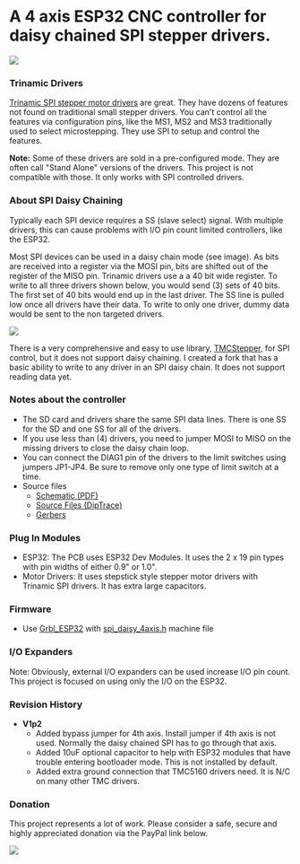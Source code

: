 

# A 4 axis ESP32 CNC controller for daisy chained SPI stepper drivers.

![](https://github.com/bdring/4_Axis_SPI_CNC/blob/master/docs/images/20190731_165601.jpg)

### Trinamic Drivers

[Trinamic SPI stepper motor drivers](https://www.trinamic.com/products/integrated-circuits/) are great. They have dozens of features not found on traditional small stepper drivers. You can't control all the features via configuration pins, like the MS1, MS2 and MS3 traditionally used to select microstepping. They use SPI to setup and control the features. 

**Note:** Some of these drivers are sold in a pre-configured mode. They are often call "Stand Alone" versions of the drivers. This project is not compatible with those. It only works with SPI controlled drivers.

### About SPI Daisy Chaining

Typically each SPI device requires a SS (slave select) signal. With multiple drivers, this can cause problems with I/O pin count limited controllers, like the ESP32.

Most SPI devices can be used in a daisy chain mode (see image). As bits are received into a register via the MOSI pin,  bits are shifted out of the register of the MISO pin. Trinamic drivers use a a 40 bit wide register. To write to all three drivers shown below, you would send (3) sets of 40 bits. The first set of 40 bits would end up in the last driver. The SS line is pulled low once all drivers have their data. To write to only one driver, dummy data would be sent to the non targeted drivers. 

![](https://upload.wikimedia.org/wikipedia/commons/thumb/9/97/SPI_three_slaves_daisy_chained.svg/700px-SPI_three_slaves_daisy_chained.svg.png)

There is a very comprehensive and easy to use library, [TMCStepper](https://github.com/teemuatlut/TMCStepper), for SPI control, but it does not support daisy chaining. I created a fork that has a basic ability to write to any driver in an SPI daisy chain. It does not support reading data yet.

### Notes about the controller

- The SD card and drivers share the same SPI data lines. There is one SS for the SD and one SS for all of the drivers. 
- If you use less than (4) drivers, you need to jumper MOSI to MISO on the missing drivers to close the daisy chain loop.
- You can connect the DIAG1 pin of the drivers to the limit switches using jumpers JP1-JP4. Be sure to remove only one type of limit switch at a time.
- Source files
  - [Schematic (PDF)](https://github.com/bdring/4_Axis_SPI_CNC/blob/master/docs/1p3/SPI_4Axis_V1p3_Schm.pdf)
  - [Source Files (DipTrace)](https://github.com/bdring/4_Axis_SPI_CNC/tree/master/source/1p3/DipTrace)
  - [Gerbers](https://github.com/bdring/4_Axis_SPI_CNC/tree/master/source/1p3/Gerber)
  
### Plug In Modules

 - ESP32: The PCB uses ESP32 Dev Modules. It uses the 2 x 19 pin types with pin widths of either 0.9" or 1.0". 
 - Motor Drivers: It uses stepstick style stepper motor drivers with Trinamic SPI drivers. It has extra large capacitors.

### Firmware

- Use [Grbl_ESP32](https://github.com/bdring/Grbl_Esp32) with [spi_daisy_4axis.h](https://github.com/bdring/Grbl_Esp32/blob/master/Grbl_Esp32/Machines/spi_daisy_4axis.h) machine file


### I/O Expanders

Note: Obviously, external I/O expanders can be used increase I/O pin count. This project is focused on using only the I/O on the ESP32.

### Revision History

- **V1p2**
  - Added bypass jumper for 4th axis. Install jumper if 4th axis is not used. Normally the daisy chained SPI has to go through that axis.
  - Added 10uF optional capacitor to help with ESP32 modules that have trouble entering bootloader mode. This is not installed by default.
  - Added extra ground connection that TMC5160 drivers need. It is N/C on many other TMC drivers.

### Donation

This project represents a lot of work. Please consider a safe, secure and highly appreciated donation via the PayPal link below.

[![](https://www.paypalobjects.com/en_US/i/btn/btn_donateCC_LG.gif)](https://www.paypal.com/cgi-bin/webscr?cmd=_s-xclick&hosted_button_id=TKNJ9Z775VXB2)
